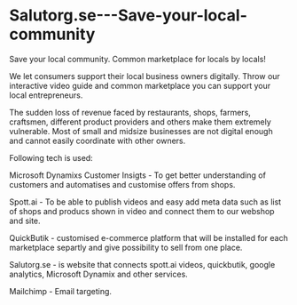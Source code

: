 # Salutorg.se---Save-your-local-community
Save your local community. Common marketplace for locals by locals! 


We let consumers support their local business owners digitally.  Throw our interactive video guide and common marketplace you can support your local entrepreneurs.


The sudden loss of revenue faced by restaurants, shops, farmers, craftsmen, different product providers and others make them extremely vulnerable. Most of small and midsize businesses are not digital enough and cannot easily coordinate with other owners. 


Following tech is used:

Microsoft Dynamixs Customer Insigts - To get better understanding of customers and automatises and customise offers from shops. 

Spott.ai - To be able to publish videos and easy add meta data such as list of shops and producs shown in video and connect them to our webshop and site. 

QuickButik - customised e-commerce platform that will be installed for each marketplace separtly and give possibility to sell from one place. 

Salutorg.se - is website that connects spott.ai videos, quickbutik, google analytics, Microsoft Dynamix and other services. 

Mailchimp - Email targeting. 